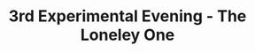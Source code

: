 ---
title: 3rd Experimental Evening - The Loneley One
year: 1928
opening_date: 1928-02-07
closing_date: 
layout: productions
image:
image_caption:
image_credit:
playbill:
category:
details:
  Theatre: Theatre Jacksonville
cast:
  The Man: Isaac Peiser
  The Woman: Winifred Snowden
crew:
  Playwright: Gertrude F. Jacobi
  Producer: Winifred Snowden  
external_links:
---